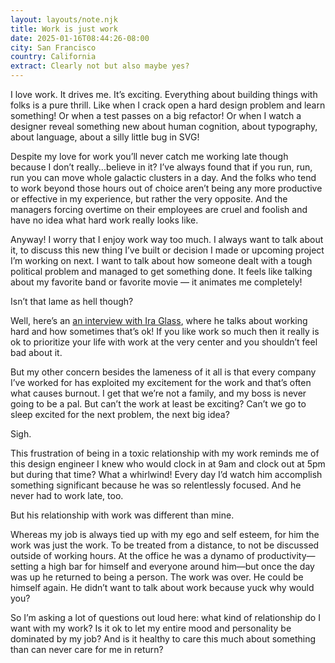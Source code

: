 ```yaml
---
layout: layouts/note.njk
title: Work is just work
date: 2025-01-16T08:44:26-08:00
city: San Francisco
country: California
extract: Clearly not but also maybe yes?
---
```


I love work. It drives me. It’s exciting. Everything about building things with folks is a pure thrill. Like when I crack open a hard design problem and learn something! Or when a test passes on a big refactor! Or when I watch a designer reveal something new about human cognition, about typography, about language, about a silly little bug in SVG!

Despite my love for work you’ll never catch me working late though because I don’t really...believe in it? I’ve always found that if you run, run, run you can move whole galactic clusters in a day. And the folks who tend to work beyond those hours out of choice aren’t being any more productive or effective in my experience, but rather the very opposite. And the managers forcing overtime on their employees are cruel and foolish and have no idea what hard work really looks like.

Anyway! I worry that I enjoy work way too much. I always want to talk about it, to discuss this new thing I’ve built or decision I made or upcoming project I’m working on next. I want to talk about how someone dealt with a tough political problem and managed to get something done. It feels like talking about my favorite band or favorite movie — it animates me completely!

Isn’t that lame as hell though?

Well, here’s an [an interview with Ira Glass](https://www.searchengine.show/listen/search-engine-1/is-it-ok-to-just-work-all-the-time), where he talks about working hard and how sometimes that’s ok! If you like work so much then it really is ok to prioritize your life with work at the very center and you shouldn’t feel bad about it.

But my other concern besides the lameness of it all is that every company I’ve worked for has exploited my excitement for the work and that’s often what causes burnout. I get that we’re not a family, and my boss is never going to be a pal. But can’t the work at least be exciting? Can’t we go to sleep excited for the next problem, the next big idea?

Sigh.

This frustration of being in a toxic relationship with my work reminds me of this design engineer I knew who would clock in at 9am and clock out at 5pm but during that time? What a whirlwind! Every day I’d watch him accomplish something significant because he was so relentlessly focused. And he never had to work late, too.

But his relationship with work was different than mine.

Whereas my job is always tied up with my ego and self esteem, for him the work was just the work. To be treated from a distance, to not be discussed outside of working hours. At the office he was a dynamo of productivity—setting a high bar for himself and everyone around him—but once the day was up he returned to being a person. The work was over. He could be himself again. He didn’t want to talk about work because yuck why would you?

So I’m asking a lot of questions out loud here: what kind of relationship do I want with my work? Is it ok to let my entire mood and personality be dominated by my job? And is it healthy to care this much about something than can never care for me in return?
